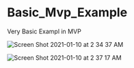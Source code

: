 # Basic_Mvp_Example
Very Basic Exampl in MVP

![Screen Shot 2021-01-10 at 2 34 37 AM](https://user-images.githubusercontent.com/66757978/104111581-38954c00-52ec-11eb-8664-9c9384abb44d.png)

![Screen Shot 2021-01-10 at 2 37 17 AM](https://user-images.githubusercontent.com/66757978/104111617-99248900-52ec-11eb-9abe-d3706b248eff.png)

